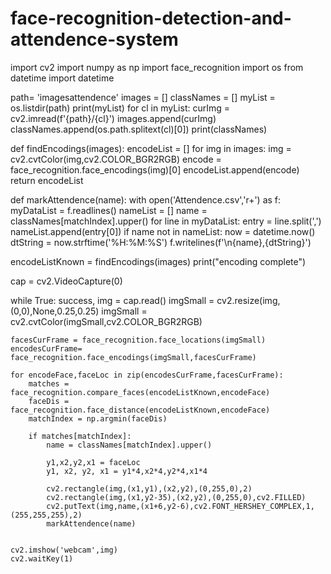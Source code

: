 # face-recognition-detection-and-attendence-system
import cv2
import numpy as np
import face_recognition
import os
from datetime import  datetime

path= 'imagesattendence'
images = []
classNames = []
myList = os.listdir(path)
print(myList)
for cl in myList:
    curImg = cv2.imread(f'{path}/{cl}')
    images.append(curImg)
    classNames.append(os.path.splitext(cl)[0])
print(classNames)

def findEncodings(images):
    encodeList = []
    for img in images:
        img = cv2.cvtColor(img,cv2.COLOR_BGR2RGB)
        encode = face_recognition.face_encodings(img)[0]
        encodeList.append(encode)
    return encodeList

def markAttendence(name):
    with open('Attendence.csv','r+') as f:
        myDataList = f.readlines()
        nameList = []
        name = classNames[matchIndex].upper()
        for line in myDataList:
            entry = line.split(',')
            nameList.append(entry[0])
            if name not in nameList:
                now = datetime.now()
                dtString = now.strftime('%H:%M:%S')
                f.writelines(f'\n{name},{dtString}')



encodeListKnown = findEncodings(images)
print("encoding complete")

cap = cv2.VideoCapture(0)

while True:
    success, img = cap.read()
    imgSmall = cv2.resize(img,(0,0),None,0.25,0.25)
    imgSmall = cv2.cvtColor(imgSmall,cv2.COLOR_BGR2RGB)

    facesCurFrame = face_recognition.face_locations(imgSmall)
    encodesCurFrame= face_recognition.face_encodings(imgSmall,facesCurFrame)

    for encodeFace,faceLoc in zip(encodesCurFrame,facesCurFrame):
        matches = face_recognition.compare_faces(encodeListKnown,encodeFace)
        faceDis = face_recognition.face_distance(encodeListKnown,encodeFace)
        matchIndex = np.argmin(faceDis)

        if matches[matchIndex]:
            name = classNames[matchIndex].upper()

            y1,x2,y2,x1 = faceLoc
            y1, x2, y2, x1 = y1*4,x2*4,y2*4,x1*4

            cv2.rectangle(img,(x1,y1),(x2,y2),(0,255,0),2)
            cv2.rectangle(img,(x1,y2-35),(x2,y2),(0,255,0),cv2.FILLED)
            cv2.putText(img,name,(x1+6,y2-6),cv2.FONT_HERSHEY_COMPLEX,1,(255,255,255),2)
            markAttendence(name)


    cv2.imshow('webcam',img)
    cv2.waitKey(1)

